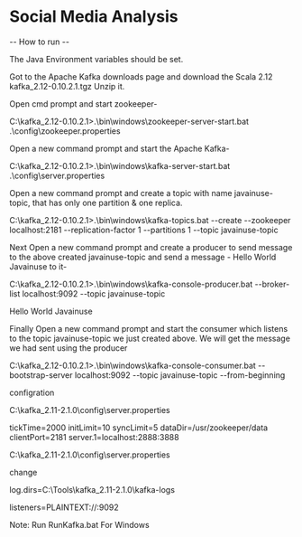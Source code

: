 # Social Media Analysis 

-- How to run --

The Java Environment variables should be set.

Got to the Apache Kafka downloads page and download the Scala 2.12 kafka_2.12-0.10.2.1.tgz
Unzip it.

Open cmd prompt and start zookeeper-

C:\kafka_2.12-0.10.2.1>.\bin\windows\zookeeper-server-start.bat .\config\zookeeper.properties



Open a new command prompt and start the Apache Kafka-

C:\kafka_2.12-0.10.2.1>.\bin\windows\kafka-server-start.bat .\config\server.properties



Open a new command prompt and create a topic with name javainuse-topic, that has only one partition & one replica.

C:\kafka_2.12-0.10.2.1>.\bin\windows\kafka-topics.bat --create --zookeeper localhost:2181 --replication-factor 1 --partitions 1 --topic javainuse-topic




Next Open a new command prompt and create a producer to send message to the above created javainuse-topic and send a message - Hello World Javainuse to it-

C:\kafka_2.12-0.10.2.1>.\bin\windows\kafka-console-producer.bat --broker-list localhost:9092 --topic javainuse-topic

Hello World Javainuse



Finally Open a new command prompt and start the consumer which listens to the topic javainuse-topic we just created above. We will get the message we had sent using the producer

C:\kafka_2.12-0.10.2.1>.\bin\windows\kafka-console-consumer.bat --bootstrap-server localhost:9092 --topic javainuse-topic --from-beginning

configration 

C:\kafka_2.11-2.1.0\config\server.properties

tickTime=2000
initLimit=10
syncLimit=5
dataDir=/usr/zookeeper/data
clientPort=2181
server.1=localhost:2888:3888


C:\kafka_2.11-2.1.0\config\server.properties

change

log.dirs=C:\\Tools\\kafka_2.11-2.1.0\\kafka-logs

listeners=PLAINTEXT://:9092


Note: Run RunKafka.bat For Windows
